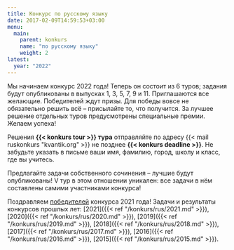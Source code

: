 ```yaml
---
title: Конкурс по русскому языку
date: 2017-02-09T14:59:53+03:00
menu:
  main:
    parent: konkurs
    name: "по русскому языку"
    weight: 2
latest: 
  year: "2022"
---
```


Мы начинаем конкурс 2022 года! Теперь он состоит из 6 туров; задания будут опубликованы в выпусках 1, 3, 5, 7, 9 и 11. Приглашаются все желающие. Победителей ждут призы.
Для победы вовсе не обязательно решить всё – присылайте то, что получится. За лучшее решение отдельных туров предусмотрены специальные премии. Желаем успеха!

Решения **{{< konkurs tour >}} тура** отправляйте по адресу {{< mail ruskonkurs "kvantik.org" >}} не позднее **{{< konkurs deadline >}}**.
Не забудьте указать в письме ваши имя, фамилию, город, школу и класс, где вы учитесь.

Предлагайте задачи собственного сочинения – лучшие будут опубликованы! V тур в этом отношении уникален: все задачи в нём составлены самими участниками конкурса!

Поздравляем [победителей](winners/2021.pdf) конкурса 2021 года!
Задачи и результаты конкурсов прошлых лет: 
[2021]({{< ref "/konkurs/rus/2021.md" >}}),
[2020]({{< ref "/konkurs/rus/2020.md" >}}),
[2019]({{< ref "/konkurs/rus/2019.md" >}}),
[2018]({{< ref "/konkurs/rus/2018.md" >}}),
[2017]({{< ref "/konkurs/rus/2017.md" >}}),
[2016]({{< ref "/konkurs/rus/2016.md" >}}),
[2015]({{< ref "/konkurs/rus/2015.md" >}}).







